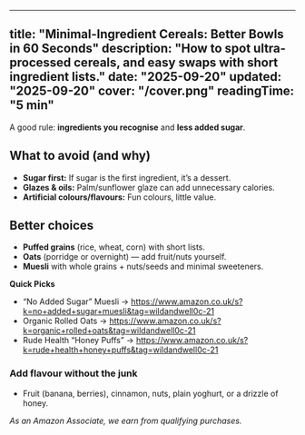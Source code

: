 <!-- /content/guides/minimal-ingredient-cereals.md -->
---
title: "Minimal-Ingredient Cereals: Better Bowls in 60 Seconds"
description: "How to spot ultra-processed cereals, and easy swaps with short ingredient lists."
date: "2025-09-20"
updated: "2025-09-20"
cover: "/cover.png"
readingTime: "5 min"
---

A good rule: **ingredients you recognise** and **less added sugar**.

## What to avoid (and why)
- **Sugar first:** If sugar is the first ingredient, it’s a dessert.
- **Glazes & oils:** Palm/sunflower glaze can add unnecessary calories.
- **Artificial colours/flavours:** Fun colours, little value.

## Better choices
- **Puffed grains** (rice, wheat, corn) with short lists.
- **Oats** (porridge or overnight) — add fruit/nuts yourself.
- **Muesli** with whole grains + nuts/seeds and minimal sweeteners.

**Quick Picks**
- “No Added Sugar” Muesli → <https://www.amazon.co.uk/s?k=no+added+sugar+muesli&tag=wildandwell0c-21>
- Organic Rolled Oats → <https://www.amazon.co.uk/s?k=organic+rolled+oats&tag=wildandwell0c-21>
- Rude Health “Honey Puffs” → <https://www.amazon.co.uk/s?k=rude+health+honey+puffs&tag=wildandwell0c-21>

### Add flavour without the junk
- Fruit (banana, berries), cinnamon, nuts, plain yoghurt, or a drizzle of honey.

*As an Amazon Associate, we earn from qualifying purchases.*

